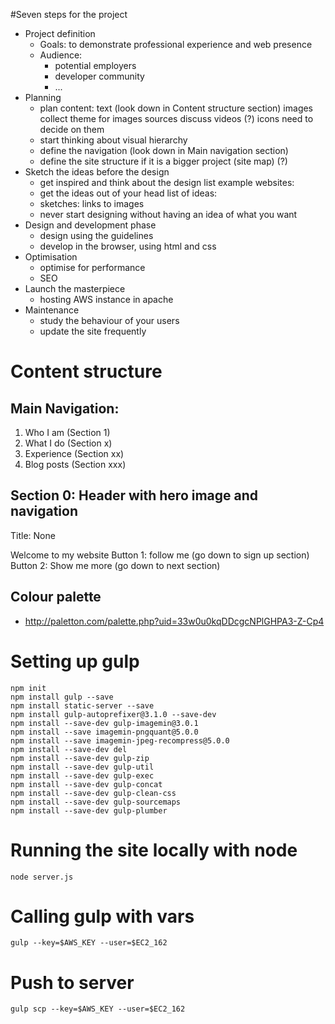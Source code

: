 
#Seven steps for the project

- Project definition
    - Goals:
        to demonstrate professional experience and web presence
    - Audience:
        - potential employers
        - developer community
        - ...
- Planning
    - plan content: 
        text (look down in Content structure section) 
        images
            collect theme for images
            sources
            discuss
        videos (?)
        icons
            need to decide on them
    - start thinking about visual hierarchy
    - define the navigation (look down in Main navigation section)
    - define the site structure if it is a bigger project (site map) (?)
- Sketch the ideas before the design
    - get inspired and think about the design
        list example websites:
    - get the ideas out of your head
        list of ideas:
    - sketches:
        links to images
    - never start designing without having an idea of what you want
- Design and development phase
    - design using the guidelines
    - develop in the browser, using html and css
- Optimisation
    - optimise for performance
    - SEO
- Launch the masterpiece
    - hosting
        AWS instance in apache
- Maintenance
    - study the behaviour of your users
    - update the site frequently


# Content structure

## Main Navigation:
1. Who I am (Section 1)
2. What I do (Section x)
3. Experience (Section xx)
4. Blog posts (Section xxx)


## Section 0: Header with hero image and navigation
Title: None

Welcome to my website
Button 1: follow me (go down to sign up section)
Button 2: Show me more (go down to next section)

## Colour palette
* http://paletton.com/palette.php?uid=33w0u0kqDDcgcNPlGHPA3-Z-Cp4

# Setting up gulp

````
npm init
npm install gulp --save
npm install static-server --save
npm install gulp-autoprefixer@3.1.0 --save-dev
npm install --save-dev gulp-imagemin@3.0.1 
npm install --save imagemin-pngquant@5.0.0
npm install --save imagemin-jpeg-recompress@5.0.0
npm install --save-dev del
npm install --save-dev gulp-zip
npm install --save-dev gulp-util
npm install --save-dev gulp-exec
npm install --save-dev gulp-concat
npm install --save-dev gulp-clean-css
npm install --save-dev gulp-sourcemaps
npm install --save-dev gulp-plumber
````

# Running the site locally with node
````
node server.js
````

# Calling gulp with vars
````
gulp --key=$AWS_KEY --user=$EC2_162
````

# Push to server
````
gulp scp --key=$AWS_KEY --user=$EC2_162
````

